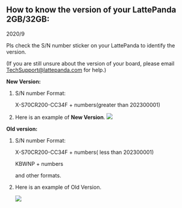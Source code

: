## **How to know the version of your LattePanda 2GB/32GB:**  

2020/9

Pls check the S/N number sticker on your LattePanda to identify the version. 

(If you are still unsure about the version of your board, please email TechSupport@lattepanda.com for help.)

**New Version:** 

1. S/N number Format: 

   X-S70CR200-CC34F + numbers(greater than 202300001)

2. Here is an example of **New Version**.
   ![](https://www.lattepanda.com/wp-content/uploads/2020/08/CC34F.jpg)

**Old version:**

1. S/N number Format: 

   X-S70CR200-CC34F + numbers( less than 202300001)

   KBWNP + numbers

   and other formats.

2. Here is an example of Old Version.

   ![](https://www.lattepanda.com/wp-content/uploads/2020/09/20200917131727.jpg)